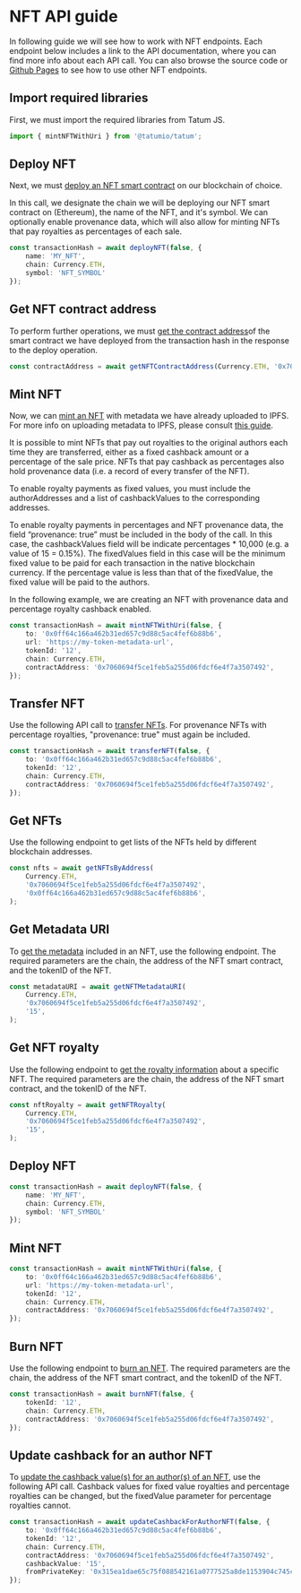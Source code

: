 # NFT API guide

In following guide we will see how to work with NFT endpoints. Each endpoint below includes a link to the API documentation, where you can find more info about each API call. You can also browse the source code or [Github Pages](https://tatumio.github.io/tatum-js/) to see how to use other NFT endpoints.

## Import required libraries

First, we must import the required libraries from Tatum JS.

```typescript
import { mintNFTWithUri } from '@tatumio/tatum';
```
## Deploy NFT
Next, we must [deploy an NFT smart contract](https://tatum.io/apidoc.php#operation/NftDeployErc721) on our blockchain of choice.

In this call, we designate the chain we will be deploying our NFT smart contract on (Ethereum), the name of the NFT, and it's symbol. We can optionally enable provenance data, which will also allow for minting NFTs that pay royalties as percentages of each sale.

```typescript
const transactionHash = await deployNFT(false, {
    name: 'MY_NFT',
    chain: Currency.ETH,
    symbol: 'NFT_SYMBOL'
});
```
## Get NFT contract address
To perform further operations, we must [get the contract address](https://tatum.io/apidoc.php#operation/SCGetContractAddress)of the smart contract we have deployed from the transaction hash in the response to the deploy operation.

```typescript
const contractAddress = await getNFTContractAddress(Currency.ETH, '0x7060694f5ce1feb5a255d06fdcf6e4f7a3507492');
```
## Mint NFT
Now, we can [mint an NFT](https://tatum.io/apidoc.php#operation/NftMintErc721) with metadata we have already uploaded to IPFS. For more info on uploading metadata to IPFS, please consult [this guide](https://docs.tatum.io/guides/blockchain/how-to-store-metadata-to-ipfs-and-include-it-in-an-nft).

It is possible to mint NFTs that pay out royalties to the original authors each time they are transferred, either as a fixed cashback amount or a percentage of the sale price. NFTs that pay cashback as percentages also hold provenance data (i.e. a record of every transfer of the NFT).

To enable royalty payments as fixed values, you must include the authorAddresses and a list of cashbackValues to the corresponding addresses.

To enable royalty payments in percentages and NFT provenance data, the field “provenance: true” must be included in the body of the call. In this case, the cashbackValues field will be indicate percentages * 10,000 (e.g. a value of 15 = 0.15%). The fixedValues field in this case will be the minimum fixed value to be paid for each transaction in the native blockchain currency. If the percentage value is less than that of the fixedValue, the fixed value will be paid to the authors.

In the following example, we are creating an NFT with provenance data and percentage royalty cashback enabled.

```typescript
const transactionHash = await mintNFTWithUri(false, {
    to: '0x0ff64c166a462b31ed657c9d88c5ac4fef6b88b6',
    url: 'https://my-token-metadata-url',
    tokenId: '12',
    chain: Currency.ETH,
    contractAddress: '0x7060694f5ce1feb5a255d06fdcf6e4f7a3507492',
});
```
## Transfer NFT
Use the following API call to [transfer NFTs](https://tatum.io/apidoc.php#operation/NftTransferErc721). For provenance NFTs with percentage royalties, "provenance: true" must again be included.

```typescript
const transactionHash = await transferNFT(false, {
    to: '0x0ff64c166a462b31ed657c9d88c5ac4fef6b88b6',
    tokenId: '12',
    chain: Currency.ETH,
    contractAddress: '0x7060694f5ce1feb5a255d06fdcf6e4f7a3507492',
});
```
## Get NFTs
Use the following endpoint to get lists of the NFTs held by different blockchain addresses.

```typescript
const nfts = await getNFTsByAddress(
    Currency.ETH,
    '0x7060694f5ce1feb5a255d06fdcf6e4f7a3507492',
    '0x0ff64c166a462b31ed657c9d88c5ac4fef6b88b6',
);
```

## Get Metadata URI
To [get the metadata](https://tatum.io/apidoc.php#operation/NftGetMetadataErc721) included in an NFT, use the following endpoint. The required parameters are the chain, the address of the NFT smart contract, and the tokenID of the NFT.

```typescript
const metadataURI = await getNFTMetadataURI(
    Currency.ETH,
    '0x7060694f5ce1feb5a255d06fdcf6e4f7a3507492',
    '15',
);
```

## Get NFT royalty
Use the following endpoint to [get the royalty information](https://tatum.io/apidoc.php#operation/NftGetRoyaltyErc721) about a specific NFT. The required parameters are the chain, the address of the NFT smart contract, and the tokenID of the NFT.

```typescript
const nftRoyalty = await getNFTRoyalty(
    Currency.ETH,
    '0x7060694f5ce1feb5a255d06fdcf6e4f7a3507492',
    '15',
);
```

## Deploy NFT
```typescript
const transactionHash = await deployNFT(false, {
    name: 'MY_NFT',
    chain: Currency.ETH,
    symbol: 'NFT_SYMBOL'
});
```

## Mint NFT
```typescript
const transactionHash = await mintNFTWithUri(false, {
    to: '0x0ff64c166a462b31ed657c9d88c5ac4fef6b88b6',
    url: 'https://my-token-metadata-url',
    tokenId: '12',
    chain: Currency.ETH,
    contractAddress: '0x7060694f5ce1feb5a255d06fdcf6e4f7a3507492',
});
```

## Burn NFT
Use the following endpoint to [burn an NFT](https://tatum.io/apidoc.php#operation/NftBurnErc721). The required parameters are the chain, the address of the NFT smart contract, and the tokenID of the NFT.

```typescript
const transactionHash = await burnNFT(false, {
    tokenId: '12',
    chain: Currency.ETH,
    contractAddress: '0x7060694f5ce1feb5a255d06fdcf6e4f7a3507492',
});
```

## Update cashback for an author NFT
To [update the cashback value(s) for an author(s) of an NFT](https://tatum.io/apidoc.php#operation/NftGetRoyaltyErc721), use the following API call. Cashback values for fixed value royalties and percentage royalties can be changed, but the fixedValue parameter for percentage royalties cannot.

```typescript
const transactionHash = await updateCashbackForAuthorNFT(false, {
    to: '0x0ff64c166a462b31ed657c9d88c5ac4fef6b88b6',
    tokenId: '12',
    chain: Currency.ETH,
    contractAddress: '0x7060694f5ce1feb5a255d06fdcf6e4f7a3507492',
    cashbackValue: '15',
    fromPrivateKey: '0x315ea1dae65c75f088542161a0777525a8de1153904c745cb8131a9e0c632204'
});
```
